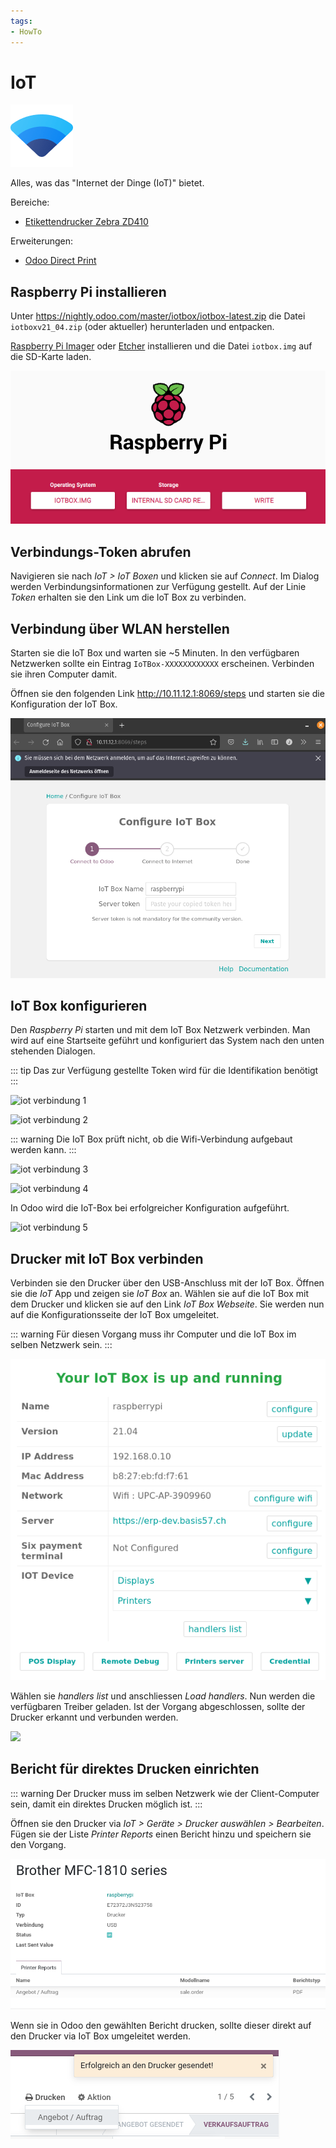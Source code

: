```yaml
---
tags:
- HowTo
---
```

# IoT
![icons_odoo_iot](assets/icons_odoo_iot.png)

Alles, was das "Internet der Dinge (IoT)" bietet.

Bereiche:
* [Etikettendrucker Zebra ZD410](Etikettendrucker-Zebra-ZD410.md)

Erweiterungen:
* [Odoo Direct Print](Odoo-Direct-Print.md)

## Raspberry Pi installieren

Unter <https://nightly.odoo.com/master/iotbox/iotbox-latest.zip> die Datei `iotboxv21_04.zip` (oder aktueller) herunterladen und entpacken.

[Raspberry Pi Imager](https://www.raspberrypi.org/software/) oder [Etcher](https://www.balena.io/etcher/) installieren und die Datei `iotbox.img` auf die SD-Karte laden.

![](assets/IoT%20Raspberry%20Pi%20Image.png)
 
 ## Verbindungs-Token abrufen
 
 Navigieren sie nach *IoT > IoT Boxen* und klicken sie auf *Connect*. Im Dialog werden Verbindungsinformationen zur Verfügung gestellt. Auf der Linie *Token* erhalten sie den Link um die IoT Box zu verbinden.
 
 ## Verbindung über WLAN herstellen
 
 Starten sie die IoT Box und warten sie ~5 Minuten. In den verfügbaren Netzwerken sollte ein Eintrag `IoTBox-XXXXXXXXXXXX` erscheinen. Verbinden sie ihren Computer damit.
 
 Öffnen sie den folgenden Link <http://10.11.12.1:8069/steps> und starten sie die Konfiguration der IoT Box.
 
![](assets/IoT%20Wifi%20Verbindung.png)

## IoT Box konfigurieren

Den *Raspberry Pi* starten und mit dem IoT Box Netzwerk verbinden. Man wird auf eine Startseite geführt und konfiguriert das System nach den unten stehenden Dialogen.

::: tip
Das zur Verfügung gestellte Token wird für die Identifikation benötigt
:::

![iot verbindung 1](assets/iot%20verbindung%201.png)

![iot verbindung 2](assets/iot%20verbindung%202.png)

::: warning
Die IoT Box prüft nicht, ob die Wifi-Verbindung aufgebaut werden kann.
:::

![iot verbindung 3](assets/iot%20verbindung%203.png)

![iot verbindung 4](assets/iot%20verbindung%204.png)

In Odoo wird die IoT-Box bei erfolgreicher Konfiguration aufgeführt.

![iot verbindung 5](assets/iot%20verbindung%205.png)

## Drucker mit IoT Box verbinden

Verbinden sie den Drucker über den USB-Anschluss mit der IoT Box. Öffnen sie die *IoT* App und zeigen sie *IoT Box* an. Wählen sie auf die IoT Box mit dem Drucker und klicken sie auf den Link *IoT Box Webseite*. Sie werden nun auf die Konfigurationsseite der IoT Box umgeleitet.

::: warning
Für diesen Vorgang muss ihr Computer und die IoT Box im selben Netzwerk sein.
:::

![](assets/IoT%20Box%20Konfigurationsseite.png)

Wählen sie *handlers list* und anschliessen *Load handlers*. Nun werden die verfügbaren Treiber geladen. Ist der Vorgang abgeschlossen, sollte der Drucker erkannt und verbunden werden.

![](assets/IoT%20Gerät%20Drucker.png)

## Bericht für direktes Drucken einrichten

::: warning
Der Drucker muss im selben Netzwerk wie der Client-Computer sein, damit ein direktes Drucken möglich ist.
:::

Öffnen sie den Drucker via *IoT > Geräte > Drucker auswählen > Bearbeiten*. Fügen sie der Liste *Printer Reports* einen Bericht hinzu und speichern sie den Vorgang.

![](assets/IoT%20Printer%20Reports.png)

Wenn sie in Odoo den gewählten Bericht drucken, sollte dieser direkt auf den Drucker via IoT Box umgeleitet werden.

![](assets/IoT%20Erfolgreich%20gesendet.png)